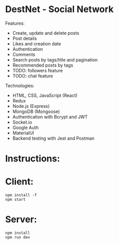 # DestNet - Social Network

Features:

- Create, update and delete posts
- Post details
- Likes and creation date
- Authentication
- Comments
- Search posts by tags/title and pagination
- Recommended posts by tags
- TODO: followers feature
- TODO: chat feature

Technologies:

- HTML, CSS, JavaScript (React)
- Redux
- Node.js (Express)
- MongoDB (Mongoose)
- Authentication with Bcrypt and JWT
- Socket.io
- Google Auth
- MaterialUI
- Backend testing with Jest and Postman

# Instructions:

# Client:
    npm install -f
    npm start

# Server:
    npm install
    npm run dev
